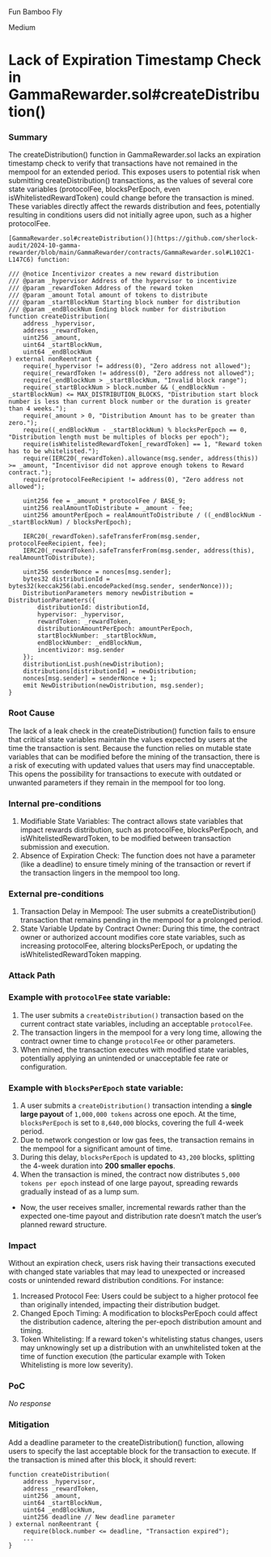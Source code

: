 Fun Bamboo Fly

Medium

# Lack of Expiration Timestamp Check in GammaRewarder.sol#createDistribution()

### Summary

The createDistribution() function in GammaRewarder.sol lacks an expiration timestamp check to verify that transactions have not remained in the mempool for an extended period. This exposes users to potential risk when submitting createDistribution() transactions, as the values of several core state variables (protocolFee, blocksPerEpoch, even isWhitelistedRewardToken) could change before the transaction is mined. These variables directly affect the rewards distribution and fees, potentially resulting in conditions users did not initially agree upon, such as a higher protocolFee.

    [GammaRewarder.sol#createDistribution()](https://github.com/sherlock-audit/2024-10-gamma-rewarder/blob/main/GammaRewarder/contracts/GammaRewarder.sol#L102C1-L147C6) function:

    /// @notice Incentivizor creates a new reward distribution
    /// @param _hypervisor Address of the hypervisor to incentivize
    /// @param _rewardToken Address of the reward token
    /// @param _amount Total amount of tokens to distribute
    /// @param _startBlockNum Starting block number for distribution
    /// @param _endBlockNum Ending block number for distribution
    function createDistribution(
        address _hypervisor, 
        address _rewardToken, 
        uint256 _amount, 
        uint64 _startBlockNum, 
        uint64 _endBlockNum
    ) external nonReentrant {
        require(_hypervisor != address(0), "Zero address not allowed");
        require(_rewardToken != address(0), "Zero address not allowed");
        require(_endBlockNum > _startBlockNum, "Invalid block range");
        require(_startBlockNum > block.number && (_endBlockNum - _startBlockNum) <= MAX_DISTRIBUTION_BLOCKS, "Distribution start block number is less than current block number or the duration is greater than 4 weeks.");
        require(_amount > 0, "Distribution Amount has to be greater than zero.");
        require((_endBlockNum - _startBlockNum) % blocksPerEpoch == 0, "Distribution length must be multiples of blocks per epoch");
        require(isWhitelistedRewardToken[_rewardToken] == 1, "Reward token has to be whitelisted.");
        require(IERC20(_rewardToken).allowance(msg.sender, address(this)) >= _amount, "Incentivisor did not approve enough tokens to Reward contract.");
        require(protocolFeeRecipient != address(0), "Zero address not allowed");

        uint256 fee = _amount * protocolFee / BASE_9;
        uint256 realAmountToDistribute = _amount - fee;
        uint256 amountPerEpoch = realAmountToDistribute / ((_endBlockNum - _startBlockNum) / blocksPerEpoch);

        IERC20(_rewardToken).safeTransferFrom(msg.sender, protocolFeeRecipient, fee);
        IERC20(_rewardToken).safeTransferFrom(msg.sender, address(this), realAmountToDistribute);

        uint256 senderNonce = nonces[msg.sender];
        bytes32 distributionId = bytes32(keccak256(abi.encodePacked(msg.sender, senderNonce)));
        DistributionParameters memory newDistribution = DistributionParameters({
            distributionId: distributionId,
            hypervisor: _hypervisor,
            rewardToken: _rewardToken,
            distributionAmountPerEpoch: amountPerEpoch,
            startBlockNumber: _startBlockNum,
            endBlockNumber: _endBlockNum,
            incentivizor: msg.sender
        });
        distributionList.push(newDistribution);
        distributions[distributionId] = newDistribution;
        nonces[msg.sender] = senderNonce + 1;
        emit NewDistribution(newDistribution, msg.sender);
    }

### Root Cause

The lack of a leak check in the createDistribution() function fails to ensure that critical state variables maintain the values ​​expected by users at the time the transaction is sent. Because the function relies on mutable state variables that can be modified before the mining of the transaction, there is a risk of executing with updated values ​​that users may find unacceptable. This opens the possibility for transactions to execute with outdated or unwanted parameters if they remain in the mempool for too long.

### Internal pre-conditions


1.    Modifiable State Variables:
        The contract allows state variables that impact rewards distribution, such as protocolFee, blocksPerEpoch, and isWhitelistedRewardToken, to be modified between transaction submission and execution.
2.    Absence of Expiration Check:
        The function does not have a parameter (like a deadline) to ensure timely mining of the transaction or revert if the transaction lingers in the mempool too long.


### External pre-conditions


1.    Transaction Delay in Mempool:
        The user submits a createDistribution() transaction that remains pending in the mempool for a prolonged period.
2.    State Variable Update by Contract Owner:
        During this time, the contract owner or authorized account modifies core state variables, such as increasing protocolFee, altering blocksPerEpoch, or updating the isWhitelistedRewardToken mapping.


### Attack Path

### Example with `protocolFee` state variable:
1. The user submits a `createDistribution()` transaction based on the current contract state variables, including an acceptable `protocolFee`.
2. The transaction lingers in the mempool for a very long time, allowing the contract owner time to change `protocolFee` or other parameters.
3. When mined, the transaction executes with modified state variables, potentially applying an unintended or unacceptable fee rate or configuration.

### Example with `blocksPerEpoch` state variable:
1. A user submits a `createDistribution()` transaction intending a **single large payout** of `1,000,000 tokens` across one epoch. At the time, `blocksPerEpoch` is set to `8,640,000` blocks, covering the full 4-week period.
2. Due to network congestion or low gas fees, the transaction remains in the mempool for a significant amount of time.
3. During this delay, `blocksPerEpoch` is updated to `43,200` blocks, splitting the 4-week duration into **200 smaller epochs**.
4. When the transaction is mined, the contract now distributes `5,000 tokens per epoch` instead of one large payout, spreading rewards gradually instead of as a lump sum.

- Now, the user receives smaller, incremental rewards rather than the expected one-time payout and distribution rate doesn’t match the user’s planned reward structure.

### Impact

Without an expiration check, users risk having their transactions executed with changed state variables that may lead to unexpected or increased costs or unintended reward distribution conditions. For instance:

 1.   Increased Protocol Fee: Users could be subject to a higher protocol fee than originally intended, impacting their distribution budget.
2.    Changed Epoch Timing: A modification to blocksPerEpoch could affect the distribution cadence, altering the per-epoch distribution amount and timing.
3.    Token Whitelisting: If a reward token's whitelisting status changes, users may unknowingly set up a distribution with an unwhitelisted token at the time of function execution (the particular example with Token Whitelisting is more low severity).


### PoC

_No response_

### Mitigation

Add a deadline parameter to the createDistribution() function, allowing users to specify the last acceptable block for the transaction to execute. If the transaction is mined after this block, it should revert:

```soliditu
function createDistribution(
    address _hypervisor, 
    address _rewardToken, 
    uint256 _amount, 
    uint64 _startBlockNum, 
    uint64 _endBlockNum,
    uint256 deadline // New deadline parameter
) external nonReentrant {
    require(block.number <= deadline, "Transaction expired");
    ...
}
```